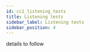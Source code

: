 ```yaml
---
id: cc1_listening_tests
title: Listening tests
sidebar_label: Listening tests
sidebar_position: 4
---
```


details to follow